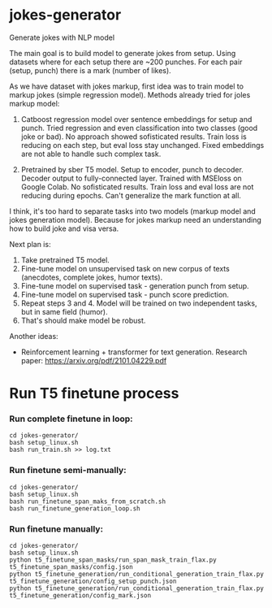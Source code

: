 # jokes-generator
Generate jokes with NLP model

The main goal is to build model to generate jokes from setup.
Using datasets where for each setup there are ~200 punches. For each pair (setup, punch) there is a mark (number of likes).

As we have dataset with jokes markup, first idea was to train model to markup jokes (simple regression model).
Methods already tried for joles markup model:
  1. Catboost regression model over sentence embeddings for setup and punch. 
    Tried regression and even classification into two classes (good joke or bad). 
    No approach showed sofisticated results. Train loss is reducing on each step, but eval loss stay unchanged.
    Fixed embeddings are not able to handle such complex task.
    
  2. Pretrained by sber T5 model. Setup to encoder, punch to decoder. 
    Decoder output to fully-connected layer. Trained with MSEloss on Google Colab.
    No sofisticated results. Train loss and eval loss are not reducing during epochs.
    Can't generalize the mark function at all.

 
I think, it's too hard to separate tasks into two models (markup model and jokes generation model). 
Because for jokes markup need an understanding how to build joke and visa versa.

Next plan is:
1. Take pretrained T5 model.
2. Fine-tune model on unsupervised task on new corpus of texts (anecdotes, complete jokes, humor texts).
3. Fine-tune model on supervised task - generation punch from setup.
4. Fine-tune model on supervised task - punch score prediction.
5. Repeat steps 3 and 4. Model will be trained on two independent tasks, but in same field (humor). 
6. That's should make model be robust.


Another ideas:
- Reinforcement learning + transformer for text generation. Research paper: https://arxiv.org/pdf/2101.04229.pdf


# Run T5 finetune process
### Run complete finetune in loop:
```
cd jokes-generator/
bash setup_linux.sh
bash run_train.sh >> log.txt
```
### Run finetune semi-manually:
```
cd jokes-generator/
bash setup_linux.sh
bash run_finetune_span_maks_from_scratch.sh
bash run_finetune_generation_loop.sh
```

### Run finetune manually:
```
cd jokes-generator/
bash setup_linux.sh
python t5_finetune_span_masks/run_span_mask_train_flax.py t5_finetune_span_masks/config.json
python t5_finetune_generation/run_conditional_generation_train_flax.py t5_finetune_generation/config_setup_punch.json
python t5_finetune_generation/run_conditional_generation_train_flax.py t5_finetune_generation/config_mark.json
```